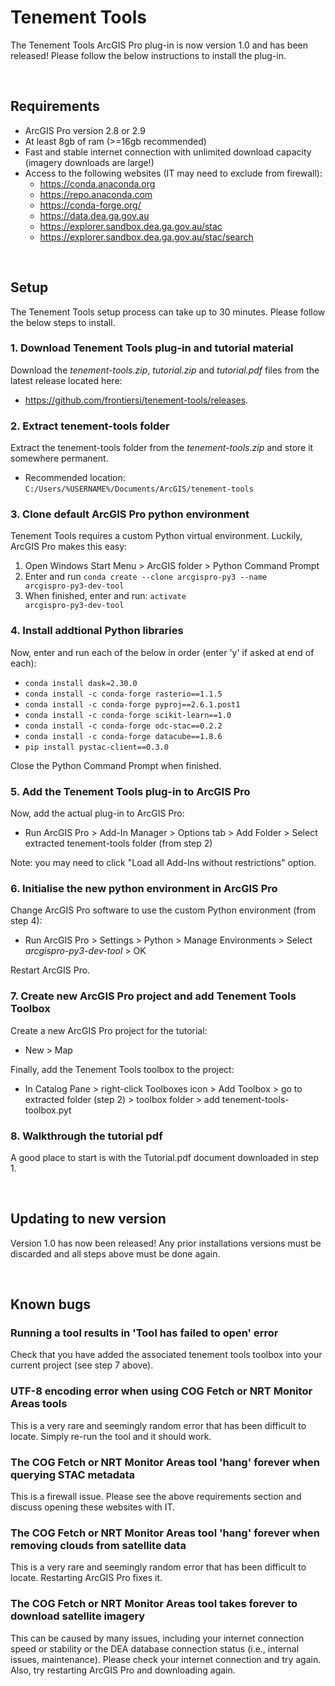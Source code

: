 # Tenement Tools
The Tenement Tools ArcGIS Pro plug-in is now version 1.0 and has been released! Please follow the below instructions to install the plug-in.

<br/>

## Requirements
* ArcGIS Pro version 2.8 or 2.9
* At least 8gb of ram (>=16gb recommended)
* Fast and stable internet connection with unlimited download capacity (imagery downloads are large!)
* Access to the following websites (IT may need to exclude from firewall):
  * https://conda.anaconda.org
  * https://repo.anaconda.com
  * https://conda-forge.org/
  * https://data.dea.ga.gov.au
  * https://explorer.sandbox.dea.ga.gov.au/stac
  * https://explorer.sandbox.dea.ga.gov.au/stac/search

<br/>

## Setup
The Tenement Tools setup process can take up to 30 minutes. Please follow the below steps to install.

### 1. Download Tenement Tools plug-in and tutorial material
Download the <i>tenement-tools.zip</i>, <i>tutorial.zip</i> and <i>tutorial.pdf</i> files from the latest release located here: 
- https://github.com/frontiersi/tenement-tools/releases.

### 2. Extract tenement-tools folder
Extract the tenement-tools folder from the <i>tenement-tools.zip</i> and store it somewhere permanent.
- Recommended location: <code>C:/Users/%USERNAME%/Documents/ArcGIS/tenement-tools</code>

### 3. Clone default ArcGIS Pro python environment
Tenement Tools requires a custom Python virtual environment. Luckily, ArcGIS Pro makes this easy:
1. Open Windows Start Menu > ArcGIS folder > Python Command Prompt
2. Enter and run <code>conda create --clone arcgispro-py3 --name arcgispro-py3-dev-tool</code>
3. When finished, enter and run: <code>activate arcgispro-py3-dev-tool</code>

### 4. Install addtional Python libraries
Now, enter and run each of the below in order (enter 'y' if asked at end of each):
- <code>conda install dask=2.30.0</code>
- <code>conda install -c conda-forge rasterio==1.1.5</code>
- <code>conda install -c conda-forge pyproj==2.6.1.post1</code>
- <code>conda install -c conda-forge scikit-learn==1.0</code>
- <code>conda install -c conda-forge odc-stac==0.2.2</code>
- <code>conda install -c conda-forge datacube==1.8.6</code>
- <code>pip install pystac-client==0.3.0</code>

Close the Python Command Prompt when finished.

### 5. Add the Tenement Tools plug-in to ArcGIS Pro
Now, add the actual plug-in to ArcGIS Pro:
- Run ArcGIS Pro > Add-In Manager > Options tab > Add Folder > Select extracted tenement-tools folder (from step 2)

Note: you may need to click "Load all Add-Ins without restrictions" option.

### 6. Initialise the new python environment in ArcGIS Pro
Change ArcGIS Pro software to use the custom Python environment (from step 4):
- Run ArcGIS Pro > Settings > Python > Manage Environments > Select <i>arcgispro-py3-dev-tool</i> > OK

Restart ArcGIS Pro.

### 7. Create new ArcGIS Pro project and add Tenement Tools Toolbox
Create a new ArcGIS Pro project for the tutorial:
- New > Map 

Finally, add the Tenement Tools toolbox to the project:
- In Catalog Pane > right-click Toolboxes icon > Add Toolbox > go to extracted folder (step 2) > toolbox folder > add tenement-tools-toolbox.pyt

### 8. Walkthrough the tutorial pdf
A good place to start is with the Tutorial.pdf document downloaded in step 1.

<br/>

## Updating to new version
Version 1.0 has now been released! Any prior installations versions must be discarded and all steps above must be done again.

<br/>

## Known bugs
### Running a tool results in 'Tool has failed to open' error
Check that you have added the associated tenement tools toolbox into your current project (see step 7 above).

### UTF-8 encoding error when using COG Fetch or NRT Monitor Areas tools
This is a very rare and seemingly random error that has been difficult to locate. Simply re-run the tool and it should work.

### The COG Fetch or NRT Monitor Areas tool 'hang' forever when querying STAC metadata
This is a firewall issue. Please see the above requirements section and discuss opening these websites with IT. 

### The COG Fetch or NRT Monitor Areas tool 'hang' forever when removing clouds from satellite data
This is a very rare and seemingly random error that has been difficult to locate. Restarting ArcGIS Pro fixes it.

### The COG Fetch or NRT Monitor Areas tool takes forever to download satellite imagery
This can be caused by many issues, including your internet connection speed or stability or the DEA database connection status (i.e., internal issues, maintenance). Please check your internet connection and try again. Also, try restarting ArcGIS Pro and downloading again.
